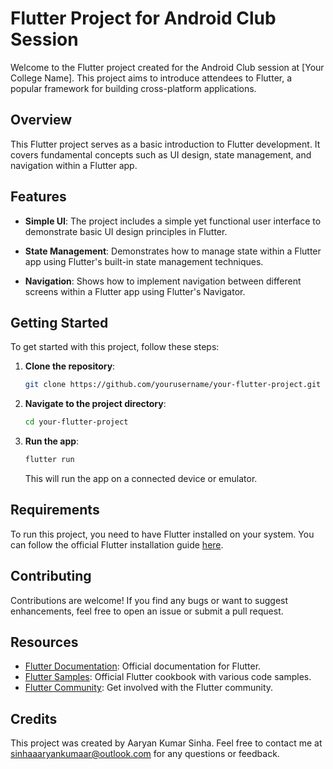 # Flutter Project for Android Club Session

Welcome to the Flutter project created for the Android Club session at [Your College Name]. This project aims to introduce attendees to Flutter, a popular framework for building cross-platform applications.

## Overview

This Flutter project serves as a basic introduction to Flutter development. It covers fundamental concepts such as UI design, state management, and navigation within a Flutter app.

## Features

- **Simple UI**: The project includes a simple yet functional user interface to demonstrate basic UI design principles in Flutter.

- **State Management**: Demonstrates how to manage state within a Flutter app using Flutter's built-in state management techniques.

- **Navigation**: Shows how to implement navigation between different screens within a Flutter app using Flutter's Navigator.

## Getting Started

To get started with this project, follow these steps:

1. **Clone the repository**:

   ```bash
   git clone https://github.com/yourusername/your-flutter-project.git
   ```

2. **Navigate to the project directory**:

   ```bash
   cd your-flutter-project
   ```

3. **Run the app**:

   ```bash
   flutter run
   ```

   This will run the app on a connected device or emulator.

## Requirements

To run this project, you need to have Flutter installed on your system. You can follow the official Flutter installation guide [here](https://flutter.dev/docs/get-started/install).

## Contributing

Contributions are welcome! If you find any bugs or want to suggest enhancements, feel free to open an issue or submit a pull request.

## Resources

- [Flutter Documentation](https://flutter.dev/docs): Official documentation for Flutter.
- [Flutter Samples](https://flutter.dev/docs/cookbook): Official Flutter cookbook with various code samples.
- [Flutter Community](https://flutter.dev/community): Get involved with the Flutter community.

## Credits

This project was created by Aaryan Kumar Sinha. Feel free to contact me at sinhaaaryankumaar@outlook.com for any questions or feedback.
